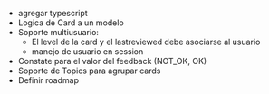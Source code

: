 - agregar typescript
- Logica de Card a un modelo
- Soporte multiusuario:
  - El level de la card y el lastreviewed debe asociarse al usuario
  - manejo de usuario en session
- Constate para el valor del feedback (NOT_OK, OK)
- Soporte de Topics para agrupar cards
- Definir roadmap
